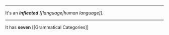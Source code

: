 ***

It's an ***inflected*** *[[language|human language]]*.

***

It has **seven** [[Grammatical Categories]] 
